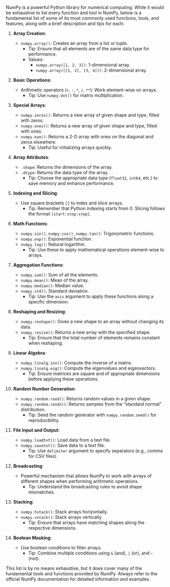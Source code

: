 NumPy is a powerful Python library for numerical computing. While it would be exhaustive to list every function and tool in NumPy, below is a fundamental list of some of its most commonly used functions, tools, and features, along with a brief description and tips for each:

1. **Array Creation**:
    - `numpy.array()`: Creates an array from a list or tuple.
      * Tip: Ensure that all elements are of the same data type for performance.
      * Values:
        - `numpy.array([1, 2, 3])`: 1-dimensional array.
        - `numpy.array([[1, 2], [3, 4]])`: 2-dimensional array.

2. **Basic Operations**:
    - Arithmetic operators (`+`, `-`, `*`, `/`, `**`): Work element-wise on arrays.
      * Tip: Use `numpy.dot()` for matrix multiplication.
    
3. **Special Arrays**:
    - `numpy.zeros()`: Returns a new array of given shape and type, filled with zeros.
    - `numpy.ones()`: Returns a new array of given shape and type, filled with ones.
    - `numpy.eye()`: Returns a 2-D array with ones on the diagonal and zeros elsewhere.
      * Tip: Useful for initializing arrays quickly.
    
4. **Array Attributes**:
    - `.shape`: Returns the dimensions of the array.
    - `.dtype`: Returns the data type of the array.
      * Tip: Choose the appropriate data type (`float32`, `int64`, etc.) to save memory and enhance performance.
    
5. **Indexing and Slicing**:
    - Use square brackets `[]` to index and slice arrays.
      * Tip: Remember that Python indexing starts from 0. Slicing follows the format `[start:stop:step]`.
    
6. **Math Functions**:
    - `numpy.sin()`, `numpy.cos()`, `numpy.tan()`: Trigonometric functions.
    - `numpy.exp()`: Exponential function.
    - `numpy.log()`: Natural logarithm.
      * Tip: Use these to apply mathematical operations element-wise to arrays.
    
7. **Aggregation Functions**:
    - `numpy.sum()`: Sum of all the elements.
    - `numpy.mean()`: Mean of the array.
    - `numpy.median()`: Median value.
    - `numpy.std()`: Standard deviation.
      * Tip: Use the `axis` argument to apply these functions along a specific dimension.
    
8. **Reshaping and Resizing**:
    - `numpy.reshape()`: Gives a new shape to an array without changing its data.
    - `numpy.resize()`: Returns a new array with the specified shape.
      * Tip: Ensure that the total number of elements remains constant when reshaping.
    
9. **Linear Algebra**:
    - `numpy.linalg.inv()`: Compute the inverse of a matrix.
    - `numpy.linalg.eig()`: Compute the eigenvalues and eigenvectors.
      * Tip: Ensure matrices are square and of appropriate dimensions before applying these operations.
    
10. **Random Number Generation**:
    - `numpy.random.rand()`: Returns random values in a given shape.
    - `numpy.random.randn()`: Returns samples from the “standard normal” distribution.
      * Tip: Seed the random generator with `numpy.random.seed()` for reproducibility.
    
11. **File Input and Output**:
    - `numpy.loadtxt()`: Load data from a text file.
    - `numpy.savetxt()`: Save data to a text file.
      * Tip: Use `delimiter` argument to specify separators (e.g., comma for CSV files).
    
12. **Broadcasting**:
    - Powerful mechanism that allows NumPy to work with arrays of different shapes when performing arithmetic operations.
      * Tip: Understand the broadcasting rules to avoid shape mismatches.

13. **Stacking**:
    - `numpy.hstack()`: Stack arrays horizontally.
    - `numpy.vstack()`: Stack arrays vertically.
      * Tip: Ensure that arrays have matching shapes along the respective dimensions.

14. **Boolean Masking**:
    - Use boolean conditions to filter arrays.
      * Tip: Combine multiple conditions using `&` (and), `|` (or), and `~` (not).

This list is by no means exhaustive, but it does cover many of the fundamental tools and functions provided by NumPy. Always refer to the official NumPy documentation for detailed information and examples.